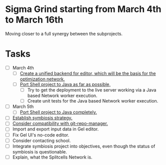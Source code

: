 # Sigma Grind starting from March 4th to March 16th
Moving closer to a full synergy between the subprojects.
# Tasks
* [ ] March 4th
    * [ ] [Create a unified backend for editor, which will be the basis for the optimization network.](../features/2024-11-13-t37-solve-sport-lesson-assignment.md)
    * [ ] [Port Shell project to Java as far as possible,](../compatibility-portability-and-adaptability/2025-02-25-t59-port-shell-project-to-java-and-the-network-worker.md)
        * [ ] Try to get the deployment to the live server working via a Java based Network worker execution.
        * [ ] Create unit tests for the Java based Network worker execution.
* [ ] March 5th
    * [ ] [Port Shell project to Java completely.](../compatibility-portability-and-adaptability/2025-02-25-t59-port-shell-project-to-java-and-the-network-worker.md)
* [ ] [Establish symbiosis strategy.](../cooperation-and-symbiosis/2025-03-01-establish-symbiosis-strategy.md)
* [ ] [Consider compatibility with git-repo-manager.](../cooperation-and-symbiosis/2022-10-25-consider-compatibility-with-git-repo-manager.md)
* [ ] Import and export input data in Gel editor.
* [ ] Fix Gel UI's no-code editor.
* [ ] Consider contacting school.
* [ ] Integrate symbiosis project into objectives, even though the status of symbiosis is questionable.
* [ ] Explain, what the Splitcells Network is.